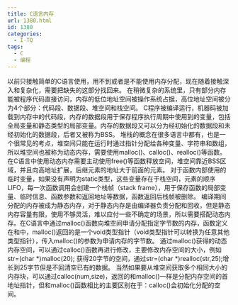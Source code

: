 ```yaml
---
title: C语言内存
url: 1380.html
id: 1380
categories:
  - I·TQ
tags:
  - C
  - 编程
---
```


以前只接触简单的C语言使用，用不到或者是不能使用内存分配，现在随着接触深入和复杂化，需要把缺失的这部分找回来。 在稍微复杂的系统里，只有部分内存能被程序代码直接访问，内存的低位地址空间被操作系统占据，高位地址空间被分为4个部分：代码段、数据段、堆空间和栈空间。 C程序被编译运行，机器码被加载到内存中的代码段，内存的数据段用于保存程序执行周期中使用到的变量，包括全局变量和静态类型的局部变量。内存的数据段又可以分为经初始化的数据段和未经初始化的数据段，后者又被称为BSS。 堆栈的概念在很多语言中都有，也是一个很常见的考点，堆空间只能在运行时通过指针分配给各种变量、字符串和数组，所以堆空间也被称为动态内存，需要使用malloc()、calloc()、realloc()等函数。在C语言中使用动态内存需要主动使用free()等函数释放空间，堆空间靠近BSS区域，并且向高地址扩展，后继元素的地址大于前面的元素。 对于函数内部使用的临时变量，如果没有声明为static类型，这些变量存在于栈空间，元素的顺序LIFO，每一次函数调用会创建一个栈帧（stack frame），用于保存函数的局部变量、临时信息、函数参数和返回地址等数据，函数返回后栈帧被删除。 编译期间分配的内存被成为静态内存，对于静态内存是由编译器负责分配和回收，但是静态内存容量有限，使用不够灵活，难以应付一些不确定的场景，所以需要搭配动态内存。在C语言中通过malloc()函数向堆空间申请分配指定字节数的内存，函数定义在和中，malloc()返回的是一个void类型指针（void类型指针可以转换为任意其他类型指针），传入malloc()的参数为申请内存的字节数。 通过malloc()获得的动态内存空间，可以通过calloc()函数再进行修改，主要修改内存空间的大小，例如str=(char *)malloc(20); 获得20字节的空间，通过str=(char *)realloc(str,25);增长到25字节但是不回清空已有的数据。 当然如果要从堆空间获取多个相同大小的内存块，可以通过calloc(num,size)，返回的和malloc()一样是分配内存空间的首地址指针，但和malloc()函数相比的主要区别在于：calloc()会初始化分配的空间。